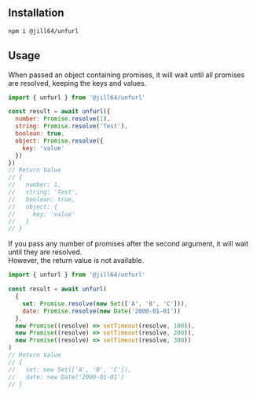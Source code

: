 <!----- BEGIN GHOST DOCS HEADER ----->
<!----- END GHOST DOCS HEADER ----->

## Installation

```sh
npm i @jill64/unfurl
```

## Usage

When passed an object containing promises, it will wait until all promises are resolved, keeping the keys and values.

```js
import { unfurl } from '@jill64/unfurl'

const result = await unfurl({
  number: Promise.resolve(1),
  string: Promise.resolve('Test'),
  boolean: true,
  object: Promise.resolve({
    key: 'value'
  })
})
// Return Value
// {
//   number: 1,
//   string: 'Test',
//   boolean: true,
//   object: {
//     key: 'value'
//   }
// }
```

If you pass any number of promises after the second argument, it will wait until they are resolved.  
However, the return value is not available.

```js
import { unfurl } from '@jill64/unfurl'

const result = await unfurl(
  {
    set: Promise.resolve(new Set(['A', 'B', 'C'])),
    date: Promise.resolve(new Date('2000-01-01'))
  },
  new Promise((resolve) => setTimeout(resolve, 100)),
  new Promise((resolve) => setTimeout(resolve, 200)),
  new Promise((resolve) => setTimeout(resolve, 300))
)
// Return Value
// {
//   set: new Set(['A', 'B', 'C']),
//   date: new Date('2000-01-01')
// }
```
